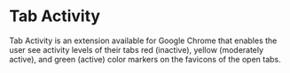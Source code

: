 # Tab Activity

Tab Activity is an extension available for Google Chrome that enables the user see activity levels of their tabs red (inactive), yellow (moderately active), and green (active) color markers on the favicons of the open tabs. 
